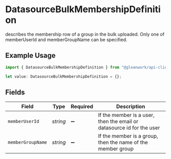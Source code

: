 # DatasourceBulkMembershipDefinition

describes the membership row of a group in the bulk uploaded. Only one of memberUserId and memberGroupName can be specified.

## Example Usage

```typescript
import { DatasourceBulkMembershipDefinition } from "@gleanwork/api-client/models/components";

let value: DatasourceBulkMembershipDefinition = {};
```

## Fields

| Field                                                                 | Type                                                                  | Required                                                              | Description                                                           |
| --------------------------------------------------------------------- | --------------------------------------------------------------------- | --------------------------------------------------------------------- | --------------------------------------------------------------------- |
| `memberUserId`                                                        | *string*                                                              | :heavy_minus_sign:                                                    | If the member is a user, then the email or datasource id for the user |
| `memberGroupName`                                                     | *string*                                                              | :heavy_minus_sign:                                                    | If the member is a group, then the name of the member group           |